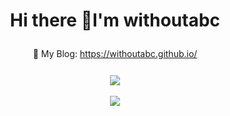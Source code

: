 <h1 align="center">Hi there 👋I'm withoutabc</h1>

<div style="line-height: 2.5;">
  <div align="center">📖 My Blog: <a href="https://withoutabc.github.io/">https://withoutabc.github.io/</a></div>
</div>
</br>
<div align="center"> <img src="https://github-readme-stats.vercel.app/api/top-langs/?username=withoutabc&exclude_repo=withoutabc.github.io" /> </div>

</br>
<div align="center"> <a href="https://blog.ytadx.cn/"> <img src="https://readme-typing-svg.herokuapp.com/?lines=藏巧于拙，用晦而明&center=true&size=27"> </a> </div>

